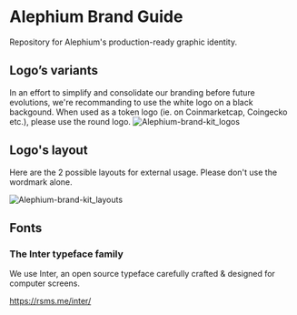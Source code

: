 # Alephium Brand Guide
Repository for Alephium's production-ready graphic identity.

## Logo’s variants

In an effort to simplify and consolidate our branding before future evolutions, we're recommanding to use the white logo on a black backgound.
When used as a token logo (ie. on Coinmarketcap, Coingecko etc.), please use the round logo.
![Alephium-brand-kit_logos](https://github.com/user-attachments/assets/b8289000-d42d-46b1-a26a-e9f1dccd09ac)


## Logo's layout

Here are the 2 possible layouts for external usage. Please don't use the wordmark alone.

![Alephium-brand-kit_layouts](https://github.com/user-attachments/assets/d1d98680-eaaf-427e-b258-ba58fb85b427)


## Fonts

### The Inter typeface family
We use Inter, an open source typeface carefully crafted & designed for computer screens.

https://rsms.me/inter/
